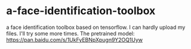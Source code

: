 # a-face-identification-toolbox
a face identification toolbox based on tensorflow.
I can hardly upload my files.
I'll try some more times.
The pretrained model: https://pan.baidu.com/s/1UkFyEBNpXpugn9Y2OQ1Uyw
